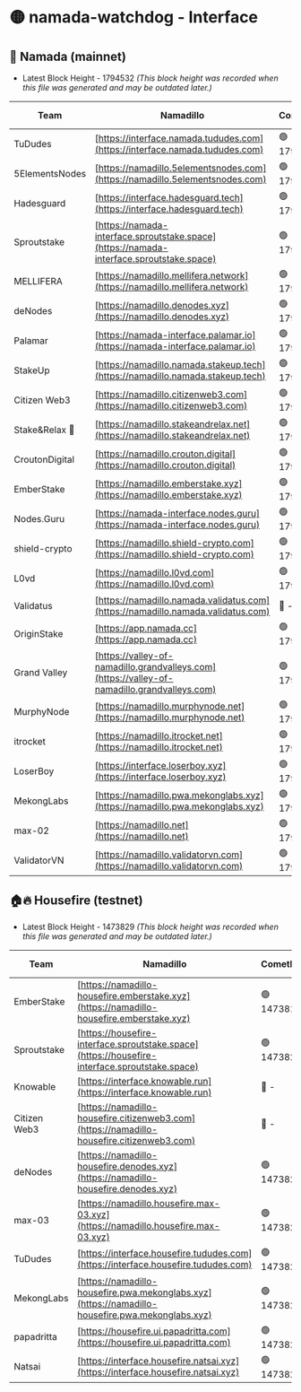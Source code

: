 # 🟡 namada-watchdog - Interface

## 🚀 Namada (mainnet)
- Latest Block Height - 1794532 *(This block height was recorded when this file was generated and may be outdated later.)*

| Team | Namadillo | CometBFT | Indexer | MASP Indexer |
|-|-|-|-|-|
| TuDudes | [https://interface.namada.tududes.com](https://interface.namada.tududes.com) | 🟢 1794513 | 🟢 1794513 | 🟢 1794512 |
| 5ElementsNodes | [https://namadillo.5elementsnodes.com](https://namadillo.5elementsnodes.com) | 🟢 1794514 | 🟢 1794513 | 🟢 1794513 |
| Hadesguard | [https://interface.hadesguard.tech](https://interface.hadesguard.tech) | 🟢 1794514 | 🟢 1794513 | 🟢 1794514 |
| Sproutstake | [https://namada-interface.sproutstake.space](https://namada-interface.sproutstake.space) | 🟢 1794515 | 🟢 1794515 | 🟢 1794515 |
| MELLIFERA | [https://namadillo.mellifera.network](https://namadillo.mellifera.network) | 🟢 1794516 | 🟢 1794516 | 🟢 1794515 |
| deNodes | [https://namadillo.denodes.xyz](https://namadillo.denodes.xyz) | 🟢 1794516 | 🟢 1794516 | 🟢 1794516 |
| Palamar | [https://namada-interface.palamar.io](https://namada-interface.palamar.io) | 🟢 1794517 | 🟢 1794516 | 🟢 1794516 |
| StakeUp | [https://namadillo.namada.stakeup.tech](https://namadillo.namada.stakeup.tech) | 🟢 1794517 | 🟢 1794517 | 🟢 1794517 |
| Citizen Web3 | [https://namadillo.citizenweb3.com](https://namadillo.citizenweb3.com) | 🟢 1794518 | 🔴 1792965 | 🟢 1794517 |
| Stake&Relax 🦥 | [https://namadillo.stakeandrelax.net](https://namadillo.stakeandrelax.net) | 🟢 1794519 | 🟢 1794519 | 🟢 1794519 |
| CroutonDigital | [https://namadillo.crouton.digital](https://namadillo.crouton.digital) | 🟢 1794519 | 🔴 1338918 | 🟢 1794519 |
| EmberStake | [https://namadillo.emberstake.xyz](https://namadillo.emberstake.xyz) | 🟢 1794520 | 🟢 1794520 | 🟢 1794520 |
| Nodes.Guru | [https://namada-interface.nodes.guru](https://namada-interface.nodes.guru) | 🟢 1794520 | 🟢 1794520 | 🟢 1794520 |
| shield-crypto | [https://namadillo.shield-crypto.com](https://namadillo.shield-crypto.com) | 🟢 1794521 | 🟢 1794521 | 🟢 1794521 |
| L0vd | [https://namadillo.l0vd.com](https://namadillo.l0vd.com) | 🟢 1794521 | 🟢 1794521 | 🟢 1794521 |
| Validatus | [https://namadillo.namada.validatus.com](https://namadillo.namada.validatus.com) | 🔴 - | 🔴 - | 🔴 - |
| OriginStake | [https://app.namada.cc](https://app.namada.cc) | 🟢 1794527 | 🟢 1794527 | 🟢 1794527 |
| Grand Valley | [https://valley-of-namadillo.grandvalleys.com](https://valley-of-namadillo.grandvalleys.com) | 🟢 1794527 | 🟢 1794527 | 🟢 1794527 |
| MurphyNode | [https://namadillo.murphynode.net](https://namadillo.murphynode.net) | 🟢 1794528 | 🟢 1794528 | 🔴 - |
| itrocket | [https://namadillo.itrocket.net](https://namadillo.itrocket.net) | 🟢 1794528 | 🟢 1794528 | 🔴 1687505 |
| LoserBoy | [https://interface.loserboy.xyz](https://interface.loserboy.xyz) | 🟢 1794529 | 🟢 1794528 | 🔴 - |
| MekongLabs | [https://namadillo.pwa.mekonglabs.xyz](https://namadillo.pwa.mekonglabs.xyz) | 🟢 1794529 | 🟢 1794528 | 🟢 1794528 |
| max-02 | [https://namadillo.net](https://namadillo.net) | 🟢 1794529 | 🟢 1794528 | 🟢 1794528 |
| ValidatorVN | [https://namadillo.validatorvn.com](https://namadillo.validatorvn.com) | 🟢 1794532 | 🟢 1794528 | 🟢 1794528 |

## 🏠🔥 Housefire (testnet)
- Latest Block Height - 1473829 *(This block height was recorded when this file was generated and may be outdated later.)*

| Team | Namadillo | CometBFT | Indexer | MASP Indexer |
|-|-|-|-|-|
| EmberStake | [https://namadillo-housefire.emberstake.xyz](https://namadillo-housefire.emberstake.xyz) | 🟢 1473819 | 🟢 1473819 | 🔴 - |
| Sproutstake | [https://housefire-interface.sproutstake.space](https://housefire-interface.sproutstake.space) | 🟢 1473821 | 🟢 1473821 | 🟢 1473821 |
| Knowable | [https://interface.knowable.run](https://interface.knowable.run) | 🔴 - | 🔴 - | 🔴 - |
| Citizen Web3 | [https://namadillo-housefire.citizenweb3.com](https://namadillo-housefire.citizenweb3.com) | 🔴 - | 🔴 - | 🔴 - |
| deNodes | [https://namadillo-housefire.denodes.xyz](https://namadillo-housefire.denodes.xyz) | 🟢 1473825 | 🟢 1473825 | 🟢 1473825 |
| max-03 | [https://namadillo.housefire.max-03.xyz](https://namadillo.housefire.max-03.xyz) | 🟢 1473826 | 🟢 1473826 | 🟢 1473825 |
| TuDudes | [https://interface.housefire.tududes.com](https://interface.housefire.tududes.com) | 🟢 1473826 | 🟢 1473826 | 🟢 1473826 |
| MekongLabs | [https://namadillo-housefire.pwa.mekonglabs.xyz](https://namadillo-housefire.pwa.mekonglabs.xyz) | 🟢 1473826 | 🟢 1473826 | 🔴 - |
| papadritta | [https://housefire.ui.papadritta.com](https://housefire.ui.papadritta.com) | 🟢 1473828 | 🟢 1473828 | 🟢 1473828 |
| Natsai | [https://interface.housefire.natsai.xyz](https://interface.housefire.natsai.xyz) | 🟢 1473829 | 🟢 1473829 | 🟢 1473828 |


